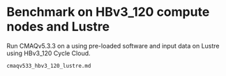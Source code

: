 # Benchmark on HBv3_120 compute nodes and Lustre

Run CMAQv5.3.3 on a using pre-loaded software and input data on Lustre using HBv3_120 Cycle Cloud.

```{toctree}
cmaqv533_hbv3_120_lustre.md
